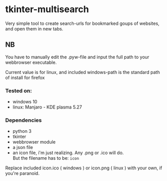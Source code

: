 # tkinter-multisearch
Very simple tool to create search-urls for bookmarked goups of websites, and open them in new tabs.

## NB
You have to manually edit the .pyw-file and input the full path to your webbrowser executable.

Current value is for linux, and included windows-path is the standard path of install for firefox  


### Tested on: 
* windows 10
* linux: Manjaro - KDE plasma 5.27


### Dependencies
* python 3
* tkinter
* webbrowser module
* a json file
* an icon file, i'm just realizing. Any .png or .ico will do. <br>But the filename has to be: ```icon```

Replace included icon.ico ( windows ) or icon.png ( linux ) with your own, if you're paranoid.
